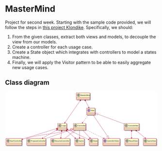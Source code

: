 # MasterMind
Project for second week. Starting with the sample code provided, we will follow the steps in [this project Klondike](https://github.com/iraticasi/klondike). Specifically, we should:

1. From the given classes, extract both views and models, to decouple the view from our models.
2. Create a controller for each usage case.
3. Create a State object which integrates with controllers to model a states machine.
4. Finally, we will apply the Visitor pattern to be able to easily aggregate new usage cases. 

## Class diagram
<img src="./doc/classDiagram.svg">
